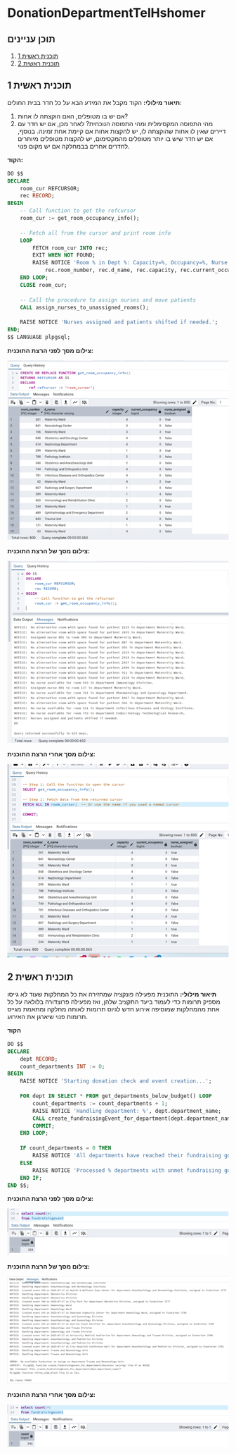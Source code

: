 # DonationDepartmentTelHshomer
## תוכן עניינים
1. [תוכנית ראשית 1](#תוכנית_ראשית_1)
2. [תוכנית ראשית 2](#תוכנית_ראשית_2)

## תוכנית ראשית 1
**תיאור מילולי:** 
הקוד מקבל את המידע הבא על כל חדר בבית החולים:
1. אם יש בו מטופלים, האם הוקצתה לו אחות?
2. מהי התפוסה המקסימלית ומהי התפוסה הנוכחית?
לאחר מכן, אם יש חדר עם דיירים שאין לו אחות שהוקצתה לו, יש להקצות אחות אם קיימת אחת זמינה. בנוסף, אם יש חדר שיש בו יותר מטופלים מהמקסימום, יש להקצות מטופלים מיותרים לחדרים אחרים בבמחלקה אם יש מקום פנוי.

**הקוד:**
```sql
DO $$
DECLARE
    room_cur REFCURSOR;
    rec RECORD;
BEGIN
    -- Call function to get the refcursor
    room_cur := get_room_occupancy_info();

    -- Fetch all from the cursor and print room info
    LOOP
        FETCH room_cur INTO rec;
        EXIT WHEN NOT FOUND;
        RAISE NOTICE 'Room % in Dept %: Capacity=%, Occupancy=%, Nurse Assigned=%',
            rec.room_number, rec.d_name, rec.capacity, rec.current_occupancy, rec.nurse_assigned;
    END LOOP;
    CLOSE room_cur;

    -- Call the procedure to assign nurses and move patients
    CALL assign_nurses_to_unassigned_rooms();

    RAISE NOTICE 'Nurses assigned and patients shifted if needed.';
END;
$$ LANGUAGE plpgsql;
```


**צילום מסך לפני הרצת התוכנית:**

![before_changes2](https://raw.githubusercontent.com/noa-rat/DonationDepartmentTelHashomer/main/שלב%20ד/before_changes2.png)

**צילום מסך של הרצת התוכנית:**

![run_main_program2](https://raw.githubusercontent.com/noa-rat/DonationDepartmentTelHashomer/main/שלב%20ד/run_main_program2.png)


**צילום מסך אחרי הרצת התוכנית:**

![after_changes2](https://raw.githubusercontent.com/noa-rat/DonationDepartmentTelHashomer/main/שלב%20ד/after_changes2.png)

## תוכנית ראשית 2
**תיאור מילולי:** התוכנית מפעילה פונקציה שמחזירה את כל המחלקות שעוד לא גייסו מספיק תרומות כדי לעמוד ביעד התקציב שלהן, ואז מפעילה פרוצדורה בלולאה על כל אחת מהמחלקות שמוסיפה אירוע חדש לגיוס תרומות לאותה מחלקה ומתאמת מגייס תרומות פנוי שיארגן את האירוע.

**הקוד**

```sql
DO $$
DECLARE
    dept RECORD;
    count_departments INT := 0;
BEGIN
    RAISE NOTICE 'Starting donation check and event creation...';

    FOR dept IN SELECT * FROM get_departments_below_budget() LOOP
        count_departments := count_departments + 1;
        RAISE NOTICE 'Handling department: %', dept.department_name;
        CALL create_fundraisingEvent_for_department(dept.department_name);
        COMMIT;
    END LOOP;

    IF count_departments = 0 THEN
        RAISE NOTICE 'All departments have reached their fundraising goals.';
    ELSE
        RAISE NOTICE 'Processed % departments with unmet fundraising goals.', count_departments;
    END IF;
END $$;
```


**צילום מסך לפני הרצת התוכנית:**

![before_changes1](https://raw.githubusercontent.com/noa-rat/DonationDepartmentTelHashomer/main/שלב%20ד/before_changes1.png)

**צילום מסך של הרצת התוכנית:**

![run_main_program1](https://raw.githubusercontent.com/noa-rat/DonationDepartmentTelHashomer/main/שלב%20ד/run_main_program1.png)


**צילום מסך אחרי הרצת התוכנית:**

![after_changes1](https://raw.githubusercontent.com/noa-rat/DonationDepartmentTelHashomer/main/שלב%20ד/after_changes1.png)

